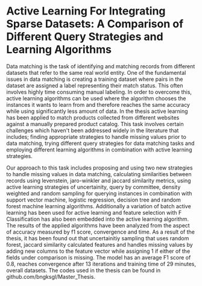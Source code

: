 # Active Learning For Integrating Sparse Datasets: A Comparison of Different Query Strategies and Learning Algorithms

Data matching is the task of identifying and matching records from different datasets that refer to the same real world entity. One of the fundamental issues in data matching is creating a training dataset where pairs in the dataset are assigned a label representing their match status. This often involves highly time consuming manual labeling. In order to overcome this, active learning algorithms can be used where the algorithm chooses the instances it wants to learn from and therefore reaches the same accuracy while using significantly less amount of data. In the thesis active learning has been applied to match products collected from different websites against a manually prepared product catalog. This task involves certain challenges which haven't been addressed widely in the literature that includes; finding appropriate strategies to handle missing values prior to data matching, trying different query strategies for data matching tasks and employing different learning algorithms in combination with active learning strategies. 

Our approach to this task includes proposing and using two new strategies to handle missing values in data matching, calculating similarities between records using levenstein, jaro-winkler and jaccard similarity metrics, using active learning strategies of uncertainity, query by committee, density weighted and random sampling for querying instances in combination with support vector machine, logistic regression, decision tree and random forest machine learning algorithms. Additionally a variation of batch active learning has been used for active learning and feature selection with F Classification has also been embedded into the active learning algorithm. The results of the applied algorithms have been analyzed from the aspect of accuracy measured by f1 score, convergence and time. As a result of the thesis, it has been found out that uncertainitiy sampling that uses random forest, jaccard similarity calculated features and handles missing values by adding new columns to the feature vector while assigning 1 if either of the fields under comparison is missing. The model has an average F1 score of 0.8, reaches convergence after 13 iterations and training time of 29 minutes, overall datasets. The codes used in the thesis can be found in github.com/bngksgl/Master\_Thesis. 
